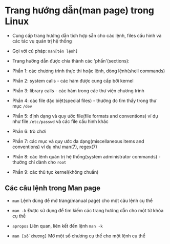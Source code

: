 # Trang hướng dẫn(man page) trong Linux

- Cung cấp trang hướng dẫn tích hợp sẵn cho các lệnh, files cấu hình và các tác vụ 
quản trị hệ thống

- Gọi với cú pháp: `man[tên lệnh]`

- Trang hướng dẫn được chia thành các 'phần'(sections):

+ Phần 1: các chương trình thực thi hoặc lệnh, dòng lệnh(shell commands)

+ Phần 2: system calls - các hàm được cung cấp bởi kernel

+ Phần 3: library calls - các hàm trong các thư viện chương trình

+ Phần 4: các file đặc biệt(special files) - thường đc tìm thấy trong thư mục `/dev`

+ Phần 5: định dạng và quy ước file(file formats and conventions)
		ví dụ như file `/etc/passwd` và các file cấu hình khác

+ Phần 6: trò chơi

+ Phần 7: các mục và quy ước đa dạng(miscellaneous items and conventions)
		ví dụ như man(7), regex(7)

+ Phần 8: các lênh quản trị hệ thống(system administrator commands) - thường chỉ dành cho `root`

+ Phần 9: các thủ tục kernel(không chuẩn)

## Các câu lệnh trong Man page

- `man` Lệnh dùng để mở trang(manual page) cho một câu lệnh cụ thể

- `man -k` Được sử dụng để tìm kiếm các trang hướng dẫn cho một từ khóa cụ thể

- `apropos` Liên quan, liên kết đến lệnh `man -k`

- `man [số chương]` Mở một số chương cụ thể cho một lệnh cụ thể 